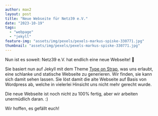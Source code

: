 ```yaml
---
author: max2
layout: post
title: "Neue Webseite für Netz39 e.V."
date: "2023-10-19"
tags:
  - "webpage"
  - "jekyll"
feature-img: "assets/img/pexels/pexels-markus-spiske-330771.jpg"
thumbnail: "assets/img/pexels/pexels-markus-spiske-330771.jpg"
---
```


Nun ist es soweit: Netz39 e.V. hat endlich eine neue Webseite! 🎉

Sie basiert nun auf Jekyll mit dem Theme [Type on Strap](https://github.com/sylhare/Type-on-Strap), was uns erlaubt, eine schlanke und statische Webseite zu generieren. Wir finden, sie kann sich damit sehen lassen. Sie löst damit die alte Webseite auf Basis von Wordpress ab, welche in vielerlei Hinsicht uns nicht mehr gerecht wurde.

Die neue Webseite ist noch nicht zu 100% fertig, aber wir arbeiten unermüdlich daran. :)

Wir hoffen, es gefällt euch!

